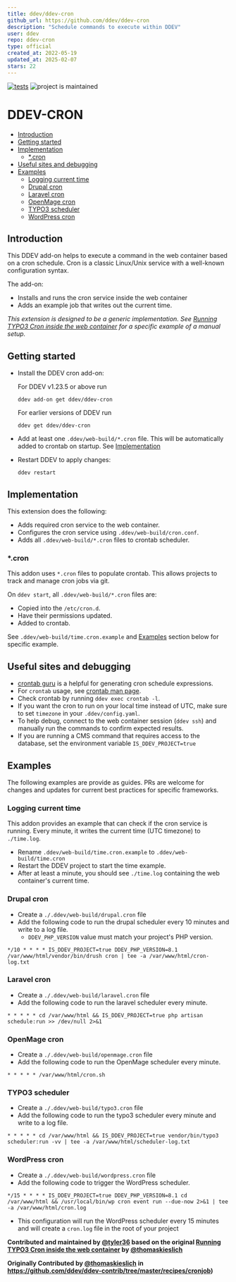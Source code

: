 ```yaml
---
title: ddev/ddev-cron
github_url: https://github.com/ddev/ddev-cron
description: "Schedule commands to execute within DDEV"
user: ddev
repo: ddev-cron
type: official
created_at: 2022-05-19
updated_at: 2025-02-07
stars: 22
---
```


[![tests](https://github.com/ddev/ddev-cron/actions/workflows/tests.yml/badge.svg)](https://github.com/ddev/ddev-cron/actions/workflows/tests.yml) ![project is maintained](https://img.shields.io/maintenance/yes/2026.svg)

# DDEV-CRON <!-- omit in toc -->

- [Introduction](#introduction)
- [Getting started](#getting-started)
- [Implementation](#implementation)
  - [\*.cron](#cron)
- [Useful sites and debugging](#useful-sites-and-debugging)
- [Examples](#examples)
  - [Logging current time](#logging-current-time)
  - [Drupal cron](#drupal-cron)
  - [Laravel cron](#laravel-cron)
  - [OpenMage cron](#openmage-cron)
  - [TYPO3 scheduler](#typo3-scheduler)
  - [WordPress cron](#wordpress-cron)

## Introduction

This DDEV add-on helps to execute a command in the web container based on a cron schedule. Cron is a classic Linux/Unix service with a well-known configuration syntax.

The add-on:

- Installs and runs the cron service inside the web container
- Adds an example job that writes out the current time.

*This extension is designed to be a generic implementation. See [Running TYPO3 Cron inside the web container](https://github.com/ddev/ddev-contrib/tree/master/recipes/cronjob) for a specific example of a manual setup.*

## Getting started

- Install the DDEV cron add-on:

  For DDEV v1.23.5 or above run

  ```shell
  ddev add-on get ddev/ddev-cron
  ```

  For earlier versions of DDEV run

  ```shell
  ddev get ddev/ddev-cron
  ```

- Add at least one `.ddev/web-build/*.cron` file. This will be automatically added to crontab on startup. See [Implementation](#implementation)
- Restart DDEV to apply changes:

  ```shell
  ddev restart
  ```

## Implementation

This extension does the following:

- Adds required cron service to the web container.
- Configures the cron service using `.ddev/web-build/cron.conf`.
- Adds all `.ddev/web-build/*.cron` files to crontab scheduler.

### *.cron

This addon uses `*.cron` files to populate crontab. This allows projects to track and manage cron jobs via git.

On `ddev start`, all `.ddev/web-build/*.cron` files are:

- Copied into the `/etc/cron.d`.
- Have their permissions updated.
- Added to crontab.

See `.ddev/web-build/time.cron.example` and [Examples](#examples) section below for specific example.

## Useful sites and debugging

- [crontab guru](https://crontab.guru/) is a helpful for generating cron schedule expressions.
- For `crontab` usage, see [crontab man page](https://manpages.debian.org/buster/cron/crontab.1.en.html).
- Check crontab by running `ddev exec crontab -l`.
- If you want the cron to run on your local time instead of UTC, make sure to set `timezone` in your `.ddev/config.yaml`.
- To help debug, connect to the web container session (`ddev ssh`) and manually run the commands to confirm expected results.
- If you are running a CMS command that requires access to the database, set the environment variable `IS_DDEV_PROJECT=true`

## Examples

The following examples are provide as guides.
PRs are welcome for changes and updates for current best practices for specific frameworks.

### Logging current time

This addon provides an example that can check if the cron service is running.
Every minute, it writes the current time (UTC timezone) to `./time.log`.

- Rename `.ddev/web-build/time.cron.example` to `.ddev/web-build/time.cron`
- Restart the DDEV project to start the time example.
- After at least a minute, you should see `./time.log` containing the web container's current time.

### Drupal cron

- Create a `./.ddev/web-build/drupal.cron` file
- Add the following code to run the drupal scheduler every 10 minutes and write to a log file.
  - `DDEV_PHP_VERSION` value must match your project's PHP version.

```cron
*/10 * * * * IS_DDEV_PROJECT=true DDEV_PHP_VERSION=8.1 /var/www/html/vendor/bin/drush cron | tee -a /var/www/html/cron-log.txt
```

### Laravel cron

- Create a `./.ddev/web-build/laravel.cron` file
- Add the following code to run the laravel scheduler every minute.

```cron
* * * * * cd /var/www/html && IS_DDEV_PROJECT=true php artisan schedule:run >> /dev/null 2>&1
```

### OpenMage cron

- Create a `./.ddev/web-build/openmage.cron` file
- Add the following code to run the OpenMage scheduler every minute.

```cron
* * * * * /var/www/html/cron.sh
```

### TYPO3 scheduler

- Create a `./.ddev/web-build/typo3.cron` file
- Add the following code to run the typo3 scheduler every minute and write to a log file.

```cron
* * * * * cd /var/www/html && IS_DDEV_PROJECT=true vendor/bin/typo3 scheduler:run -vv | tee -a /var/www/html/scheduler-log.txt
```

### WordPress cron

- Create a `./.ddev/web-build/wordpress.cron` file
- Add the following code to trigger the WordPress scheduler.

```cron
*/15 * * * * IS_DDEV_PROJECT=true DDEV_PHP_VERSION=8.1 cd /var/www/html && /usr/local/bin/wp cron event run --due-now 2>&1 | tee -a /var/www/html/cron.log
```

- This configuration will run the WordPress scheduler every 15 minutes and will create a `cron.log` file in the root of your project

**Contributed and maintained by [@tyler36](https://github.com/tyler36) based on the original [Running TYPO3 Cron inside the web container](https://github.com/ddev/ddev-contrib/tree/master/recipes/cronjob) by [@thomaskieslich](https://github.com/thomaskieslich)**

**Originally Contributed by [@thomaskieslich](https://github.com/thomaskieslich) in <https://github.com/ddev/ddev-contrib/tree/master/recipes/cronjob>)**

